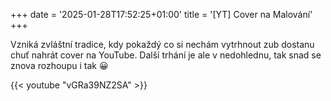 +++
date = '2025-01-28T17:52:25+01:00'
title = '[YT] Cover na Malování'
+++

Vzniká zvláštní tradice, kdy pokaždý co si nechám vytrhnout zub dostanu chuť
nahrát cover na YouTube. Další trhání je ale v nedohlednu, tak snad se znova
rozhoupu i tak 😀

{{< youtube "vGRa39NZ2SA" >}}
